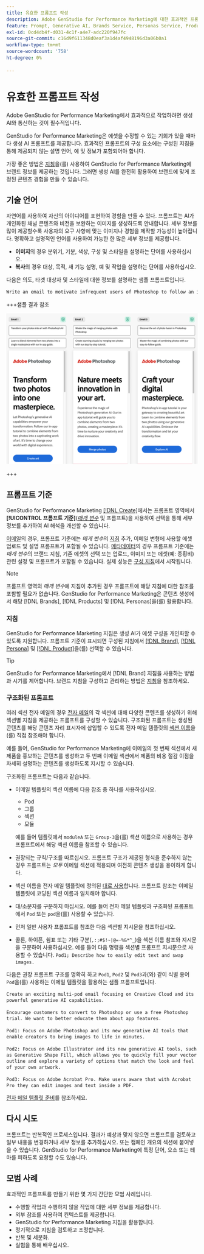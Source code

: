 ```yaml
---
title: 유효한 프롬프트 작성
description: Adobe GenStudio for Performance Marketing에 대한 효과적인 프롬프트를 작성하는 방법을 알아봅니다.
feature: Prompt, Generative AI, Brands Service, Personas Service, Products Service, Guidelines
exl-id: 0cd4db4f-d031-4c1f-a4e7-adc220f947fc
source-git-commit: c16d9f611348d0eaf3a1d4af4948196d3a06b0a1
workflow-type: tm+mt
source-wordcount: '758'
ht-degree: 0%

---
```


# 유효한 프롬프트 작성

Adobe GenStudio for Performance Marketing에서 효과적으로 작업하려면 생성 AI와 통신하는 것이 필수적입니다.

GenStudio for Performance Marketing은 에셋을 수정할 수 있는 기회가 있을 때마다 생성 AI 프롬프트를 제공합니다. 효과적인 프롬프트의 구성 요소에는 구성된 지침을 통해 제공되지 않는 설명 언어, 예 및 정보가 포함되어야 합니다.

가장 좋은 방법은 [지침](/help/user-guide/guidelines/overview.md)을(를) 사용하여 GenStudio for Performance Marketing에 브랜드 정보를 제공하는 것입니다. 그러면 생성 AI를 완전히 활용하여 브랜드에 맞게 조정된 콘텐츠 경험을 만들 수 있습니다.

## 기술 언어

자연어를 사용하여 자신의 아이디어를 표현하여 경험을 만들 수 있다. 프롬프트는 AI가 개인화된 채널 콘텐츠와 비전을 보완하는 이미지를 생성하도록 안내합니다. 세부 정보를 많이 제공할수록 사용자의 요구 사항에 맞는 이미지나 경험을 제작할 가능성이 높아집니다. 명확하고 설명적인 언어를 사용하여 가능한 한 많은 세부 정보를 제공합니다.

- **이미지**&#x200B;의 경우 분위기, 기분, 색상, 구성 및 스타일을 설명하는 단어를 사용하십시오.
- **복사**&#x200B;의 경우 대상, 목적, 새 기능 설명, 예 및 작업을 설명하는 단어를 사용하십시오.

다음은 의도, 타겟 대상자 및 스타일에 대한 정보를 설명하는 샘플 프롬프트입니다.

```bash
Write an email to motivate infrequent users of Photoshop to follow an in-app tutorial that teaches them to combine elements of two photos into a beautiful work of art. Highlight the generative AI capabilities of Photoshop and use references to natural imagery.
```

+++샘플 결과 참조

![생성된 전자 메일 3개](/help/assets/sample-email.png)

+++

## 프롬프트 기준

GenStudio for Performance Marketing [[!DNL Create]](/help/user-guide/create/overview.md)에서는 프롬프트 영역에서 **[!UICONTROL 프롬프트 기준]**([_매개 변수_](/help/user-guide/create/overview.md#parameters) 및 프롬프트)을 사용하여 선택을 통해 세부 정보를 추가하여 AI 해석을 개선할 수 있습니다.

[이메일](/help/user-guide/create/email-experiences.md)의 경우, 프롬프트 기준에는 _매개 변수_&#x200B;의 [지침](/help/user-guide/guidelines/overview.md) 추가, 이메일 변형에 사용할 에셋 업로드 및 설명 프롬프트가 포함될 수 있습니다. [메타데이터](/help/tutorials/create-meta-ad.md)의 경우 프롬프트 기준에는 _매개 변수_&#x200B;의 브랜드 지침, 기존 에셋의 선택 또는 업로드, 이미지 또는 에셋(예: 종횡비) 관련 설정 및 프롬프트가 포함될 수 있습니다. 실제 성능은 [구성 지침](/help/user-guide/guidelines/add-guidelines.md)에서 시작됩니다.

>[!NOTE]
>
>프롬프트 영역의 _매개 변수_&#x200B;에 지침이 추가된 경우 프롬프트에 해당 지침에 대한 참조를 포함할 필요가 없습니다. GenStudio for Performance Marketing은 콘텐츠 생성에서 해당 [!DNL Brands], [!DNL Products] 및 [!DNL Personas]을(를) 활용합니다.

### 지침

GenStudio for Performance Marketing 지침은 생성 AI가 에셋 구성을 개인화할 수 있도록 지원합니다. 프롬프트 기준이 표시되면 구성된 지침에서 [[!DNL Brand]](/help/user-guide/guidelines/brands.md), [[!DNL Persona]](/help/user-guide/guidelines/personas.md) 및 [[!DNL Product]](/help/user-guide/guidelines/products.md)을(를) 선택할 수 있습니다.

>[!TIP]
>
>GenStudio for Performance Marketing에서 [!DNL Brand] 지침을 사용하는 방법과 시기를 제어합니다. 브랜드 지침을 구성하고 관리하는 방법은 [지침](/help/user-guide/guidelines/overview.md)을 참조하세요.

### 구조화된 프롬프트

여러 섹션 전자 메일의 경우 [전자 메일](/help/user-guide/create/email-experiences.md)의 각 섹션에 대해 다양한 콘텐츠를 생성하기 위해 섹션별 지침을 제공하는 프롬프트를 구성할 수 있습니다. 구조화된 프롬프트는 생성된 콘텐츠를 해당 콘텐츠 자리 표시자에 삽입할 수 있도록 전자 메일 템플릿의 [섹션 이름](/help/user-guide/content/email-template.md#multi-section-emails)을(를) 직접 참조해야 합니다.

예를 들어, GenStudio for Performance Marketing에 이메일의 첫 번째 섹션에서 새 제품을 홍보하는 콘텐츠를 생성하고 두 번째 이메일 섹션에서 제품의 비용 절감 이점을 자세히 설명하는 콘텐츠를 생성하도록 지시할 수 있습니다.

구조화된 프롬프트는 다음과 같습니다.

- 이메일 템플릿의 섹션 이름에 다음 참조 중 하나를 사용하십시오.
   - Pod
   - 그룹
   - 섹션
   - 모듈

  예를 들어 템플릿에서 `moduleA` 또는 `Group-3`을(를) 섹션 이름으로 사용하는 경우 프롬프트에서 해당 섹션 이름을 참조할 수 있습니다.

- 권장되는 규칙/구조를 따르십시오. 프롬프트 구조가 제공된 형식을 준수하지 않는 경우 프롬프트는 *모두* 이메일 섹션에 적용되며 여전히 콘텐츠 생성을 용이하게 합니다.
- 섹션 이름을 전자 메일 템플릿에 정의된 [대로 사용](/help/user-guide/content/email-template.md#code-an-email-template)합니다. 프롬프트 참조는 이메일 템플릿에 코딩된 섹션 이름과 일치해야 합니다.
- 대/소문자를 구분하지 마십시오. 예를 들어 전자 메일 템플릿과 구조화된 프롬프트에서 `Pod` 또는 `pod`을(를) 사용할 수 있습니다.
- 먼저 일반 사용자 프롬프트를 참조한 다음 섹션별 지시문을 참조하십시오.
- 콜론, 하이픈, 쉼표 또는 기타 구분(`,:;#$!~|@=-%&*^_`)을 섹션 이름 참조와 지시문을 구분하여 사용하십시오. 예를 들어 다음 명령을 섹션별 프롬프트 지시문으로 사용할 수 있습니다. `Pod1; Describe how to easily edit text and swap images.`

다음은 권장 프롬프트 구조를 명확히 하고 `Pod1`, `Pod2` 및 `Pod3`과(와) 같이 식별 용어 `Pod`을(를) 사용하는 이메일 템플릿을 활용하는 샘플 프롬프트입니다.

```properties
Create an exciting multi-pod email focusing on Creative Cloud and its powerful generative AI capabilities.

Encourage customers to convert to Photoshop or use a free Photoshop trial. We want to better educate them about app features.

Pod1: Focus on Adobe Photoshop and its new generative AI tools that enable creators to bring images to life in minutes.

Pod2: Focus on Adobe Illustrator and its new generative AI tools, such as Generative Shape Fill, which allows you to quickly fill your vector outline and explore a variety of options that match the look and feel of your own artwork.

Pod3: Focus on Adobe Acrobat Pro. Make users aware that with Acrobat Pro they can edit images and text inside a PDF.
```

[전자 메일 템플릿 준비](/help/user-guide/content/email-template.md#code-an-email-template)를 참조하세요.

## 다시 시도

프롬프트는 반복적인 프로세스입니다. 결과가 예상과 맞지 않으면 프롬프트를 검토하고 일부 내용을 변경하거나 세부 정보를 추가하십시오. 또는 캠페인 개요의 섹션에 붙여넣을 수 있습니다. GenStudio for Performance Marketing에 특정 단어, 요소 또는 테마를 피하도록 요청할 수도 있습니다.

## 모범 사례

효과적인 프롬프트를 만들기 위한 몇 가지 간단한 모범 사례입니다.

- 수행할 작업과 수행하지 않을 작업에 대한 세부 정보를 제공합니다.
- 외부 참조를 사용하여 컨텍스트를 제공합니다.
- GenStudio for Performance Marketing 지침을 활용합니다.
- 정기적으로 지침을 검토하고 조정합니다.
- 반복 및 세분화.
- 실험을 통해 배우십시오.
